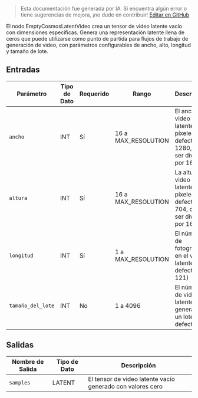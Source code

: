 > Esta documentación fue generada por IA. Si encuentra algún error o tiene sugerencias de mejora, ¡no dude en contribuir! [Editar en GitHub](https://github.com/Comfy-Org/embedded-docs/blob/main/comfyui_embedded_docs/docs/EmptyCosmosLatentVideo/es.md)

El nodo EmptyCosmosLatentVideo crea un tensor de video latente vacío con dimensiones específicas. Genera una representación latente llena de ceros que puede utilizarse como punto de partida para flujos de trabajo de generación de video, con parámetros configurables de ancho, alto, longitud y tamaño de lote.

## Entradas

| Parámetro | Tipo de Dato | Requerido | Rango | Descripción |
|-----------|-----------|----------|-------|-------------|
| `ancho` | INT | Sí | 16 a MAX_RESOLUTION | El ancho del video latente en píxeles (por defecto: 1280, debe ser divisible por 16) |
| `altura` | INT | Sí | 16 a MAX_RESOLUTION | La altura del video latente en píxeles (por defecto: 704, debe ser divisible por 16) |
| `longitud` | INT | Sí | 1 a MAX_RESOLUTION | El número de fotogramas en el video latente (por defecto: 121) |
| `tamaño_del_lote` | INT | No | 1 a 4096 | El número de videos latentes a generar en un lote (por defecto: 1) |

## Salidas

| Nombre de Salida | Tipo de Dato | Descripción |
|-------------|-----------|-------------|
| `samples` | LATENT | El tensor de video latente vacío generado con valores cero |
